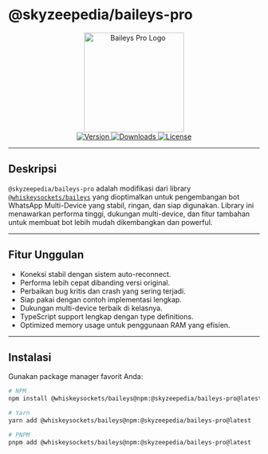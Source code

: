 # @skyzeepedia/baileys-pro

<div align="center">
  <img src="https://i.ibb.co/zHNvZMnf/output.png" alt="Baileys Pro Logo" width="200"/>
  <br/>
  <a href="https://www.npmjs.com/package/@skyzeepedia/baileys-pro">
    <img src="https://img.shields.io/npm/v/@skyzeepedia/baileys-pro?color=blue&label=Version&logo=npm&style=for-the-badge" alt="Version"/>
  </a>
  <a href="https://www.npmjs.com/package/@skyzeepedia/baileys-pro">
    <img src="https://img.shields.io/npm/dt/@skyzeepedia/baileys-pro?color=green&label=Downloads&logo=npm&style=for-the-badge" alt="Downloads"/>
  </a>
  <a href="https://github.com/SkyzeePedia/baileys-pro/blob/main/LICENSE">
    <img src="https://img.shields.io/npm/l/@skyzeepedia/baileys-pro?color=orange&label=License&style=for-the-badge" alt="License"/>
  </a>
</div>

---

## Deskripsi

`@skyzeepedia/baileys-pro` adalah modifikasi dari library [`@whiskeysockets/baileys`](https://github.com/whiskeysockets/baileys) yang dioptimalkan untuk pengembangan bot WhatsApp Multi-Device yang stabil, ringan, dan siap digunakan. Library ini menawarkan performa tinggi, dukungan multi-device, dan fitur tambahan untuk membuat bot lebih mudah dikembangkan dan powerful.

---

## Fitur Unggulan

- Koneksi stabil dengan sistem auto-reconnect.
- Performa lebih cepat dibanding versi original.
- Perbaikan bug kritis dan crash yang sering terjadi.
- Siap pakai dengan contoh implementasi lengkap.
- Dukungan multi-device terbaik di kelasnya.
- TypeScript support lengkap dengan type definitions.
- Optimized memory usage untuk penggunaan RAM yang efisien.

---

## Instalasi

Gunakan package manager favorit Anda:

```bash
# NPM
npm install @whiskeysockets/baileys@npm:@skyzeepedia/baileys-pro@latest

# Yarn
yarn add @whiskeysockets/baileys@npm:@skyzeepedia/baileys-pro@latest

# PNPM
pnpm add @whiskeysockets/baileys@npm:@skyzeepedia/baileys-pro@latest
